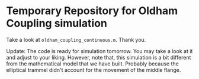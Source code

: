 # Temporary Repository for Oldham Coupling simulation

Take a look at `oldham_coupling_continuous.m`. Thank you. 

Update: The code is ready for simulation tomorrow. You may take a look at it and adjust to your liking. However, note that, this simulation is a bit different from the mathematical model that we have built. Probably because the elliptical trammel didn't account for the movement of the middle flange.